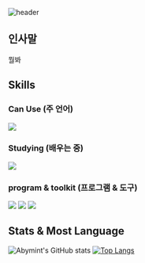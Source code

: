 ![header](https://capsule-render.vercel.app/api?type=waving&color=0:2E64FE,100:4cebff&text=Welcome&height=250&fontColor=ffffff&fontSize=70&fontAlign=28&fontAlignY=30&desc=주인장이%20마음데로%20하는%20저장소&descAlign=35&descAlignY=50&descSize=35)
## 인사말
뭘봐

## Skills
### Can Use (주 언어)
<img src="https://img.shields.io/badge/c-A8B9CC?style=for-the-badge&logo=C&logoColor=white">

### Studying (배우는 중)
<img src="https://img.shields.io/badge/Python-3776AB?style=for-the-badge&logo=python&logoColor=white">

### program & toolkit (프로그램 & 도구)
<img src="https://img.shields.io/badge/Visual studio code-007acc?style=for-the-badge&logo=visualstudiocode&logoColor=white"> <img src="https://img.shields.io/badge/github-181717?style=for-the-badge&logo=github&logoColor=white"> <img src="https://img.shields.io/badge/git-f05032?style=for-the-badge&logo=git&logoColor=white">

## Stats & Most Language
![Abymint's GitHub stats](https://github-readme-stats.vercel.app/api?username=semrimint&show_icons=true&theme=graywhite) [![Top Langs](https://github-readme-stats.vercel.app/api/top-langs/?username=semrimint&layout=compact)](https://github.com/abymint/github-readme-stats)
